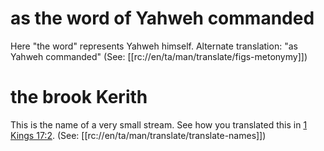 # as the word of Yahweh commanded

Here "the word" represents Yahweh himself. Alternate translation: "as Yahweh commanded" (See: [[rc://en/ta/man/translate/figs-metonymy]])

# the brook Kerith

This is the name of a very small stream. See how you translated this in [1 Kings 17:2](../17/02.md). (See: [[rc://en/ta/man/translate/translate-names]])

